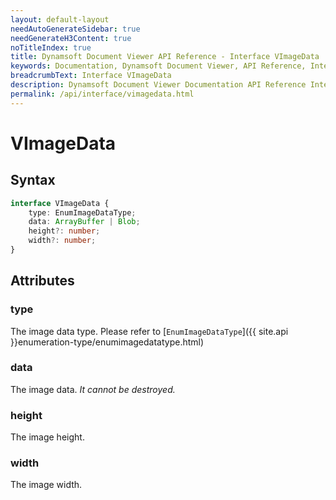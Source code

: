 ```yaml
---
layout: default-layout
needAutoGenerateSidebar: true
needGenerateH3Content: true
noTitleIndex: true
title: Dynamsoft Document Viewer API Reference - Interface VImageData
keywords: Documentation, Dynamsoft Document Viewer, API Reference, Interface VImageData
breadcrumbText: Interface VImageData
description: Dynamsoft Document Viewer Documentation API Reference Interface VImageData Page
permalink: /api/interface/vimagedata.html
---
```


# VImageData

## Syntax

```typescript
interface VImageData {
	type: EnumImageDataType;
	data: ArrayBuffer | Blob; 
	height?: number;
	width?: number;
}
```

## Attributes

### type

The image data type. Please refer to [`EnumImageDataType`]({{ site.api }}enumeration-type/enumimagedatatype.html)

### data

The image data. *It cannot be destroyed.*

### height

The image height. 

### width

The image width.